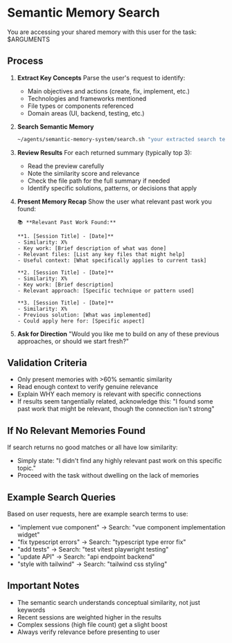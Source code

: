 # Semantic Memory Search

You are accessing your shared memory with this user for the task: $ARGUMENTS

## Process

1. **Extract Key Concepts**
   Parse the user's request to identify:
   - Main objectives and actions (create, fix, implement, etc.)
   - Technologies and frameworks mentioned
   - File types or components referenced
   - Domain areas (UI, backend, testing, etc.)

2. **Search Semantic Memory**
   ```bash
   ~/agents/semantic-memory-system/search.sh "your extracted search terms"
   ```

3. **Review Results**
   For each returned summary (typically top 3):
   - Read the preview carefully
   - Note the similarity score and relevance
   - Check the file path for the full summary if needed
   - Identify specific solutions, patterns, or decisions that apply

4. **Present Memory Recap**
   Show the user what relevant past work you found:
   
   ```
   📚 **Relevant Past Work Found:**
   
   **1. [Session Title] - [Date]**
   - Similarity: X%
   - Key work: [Brief description of what was done]
   - Relevant files: [List any key files that might help]
   - Useful context: [What specifically applies to current task]
   
   **2. [Session Title] - [Date]**
   - Similarity: X%
   - Key work: [Brief description]
   - Relevant approach: [Specific technique or pattern used]
   
   **3. [Session Title] - [Date]**
   - Similarity: X%
   - Previous solution: [What was implemented]
   - Could apply here for: [Specific aspect]
   ```

5. **Ask for Direction**
   "Would you like me to build on any of these previous approaches, or should we start fresh?"

## Validation Criteria

- Only present memories with >60% semantic similarity
- Read enough context to verify genuine relevance
- Explain WHY each memory is relevant with specific connections
- If results seem tangentially related, acknowledge this: "I found some past work that might be relevant, though the connection isn't strong"

## If No Relevant Memories Found

If search returns no good matches or all have low similarity:
- Simply state: "I didn't find any highly relevant past work on this specific topic."
- Proceed with the task without dwelling on the lack of memories

## Example Search Queries

Based on user requests, here are example search terms to use:

- "implement vue component" → Search: "vue component implementation widget"
- "fix typescript errors" → Search: "typescript type error fix"
- "add tests" → Search: "test vitest playwright testing"
- "update API" → Search: "api endpoint backend"
- "style with tailwind" → Search: "tailwind css styling"

## Important Notes

- The semantic search understands conceptual similarity, not just keywords
- Recent sessions are weighted higher in the results
- Complex sessions (high file count) get a slight boost
- Always verify relevance before presenting to user